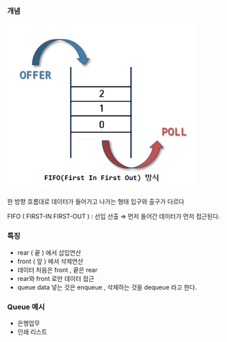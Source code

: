 ### 개념

![queueImg](../img/queueImg.png)

한 방향 흐름대로 데이터가 들어가고 나가는 형태 입구와 출구가 다르다

FIFO ( FIRST-IN FIRST-OUT ) : 선입 선출 ⇒ 먼저 들어간 데이터가 먼저 접근된다.

### 특징

- rear ( 끝 ) 에서 삽입연산
- front ( 앞 ) 에서 삭제연산
- 데이터 처음은 front , 끝은 rear
- rear와 front 로만 데이터 접근
- queue data 넣는 것은 enqueue , 삭제하는 것을 dequeue 라고 한다.

### Queue 예시

- 은행업무
- 인쇄 리스트